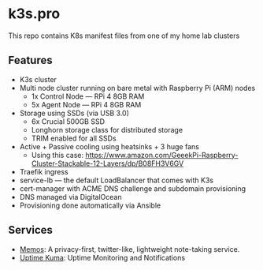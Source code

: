 # k3s.pro

This repo contains K8s manifest files from one of my home lab clusters

## Features

- K3s cluster
- Multi node cluster running on bare metal with Raspberry Pi (ARM) nodes
  - 1x Control Node — RPi 4 8GB RAM
  - 5x Agent Node — RPi 4 8GB RAM
- Storage using SSDs (via USB 3.0)
  - 6x Crucial 500GB SSD
  - Longhorn storage class for distributed storage
  - TRIM enabled for all SSDs
- Active + Passive cooling using heatsinks + 3 huge fans
  - Using this case: https://www.amazon.com/GeeekPi-Raspberry-Cluster-Stackable-12-Layers/dp/B08FH3V6GV
- Traefik ingress
- service-lb — the default LoadBalancer that comes with K3s
- cert-manager with ACME DNS challenge and subdomain provisioning
- DNS managed via DigitalOcean
- Provisioning done automatically via Ansible

## Services

- [Memos](https://github.com/usememos/memos): A privacy-first, twitter-like, lightweight note-taking service.
- [Uptime Kuma](https://github.com/louislam/uptime-kuma): Uptime Monitoring and Notifications

